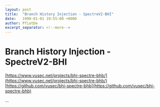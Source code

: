 ```yaml
---
layout: post
title:  "Branch History Injection - SpectreV2-BHI"
date:   1990-01-01 19:55:00 +0000
author: PfiatDe
excerpt_separator: <!--more-->
---
```


# Branch History Injection - SpectreV2-BHI
[https://www.vusec.net/projects/bhi-spectre-bhb/](https://www.vusec.net/projects/bhi-spectre-bhb/)
[https://github.com/vusec/bhi-spectre-bhb](https://github.com/vusec/bhi-spectre-bhb)

...
<!--more-->
